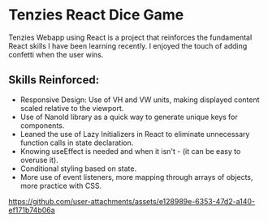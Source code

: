 # Tenzies React Dice Game
Tenzies Webapp using React is a project that reinforces the fundamental React skills I have been learning recently. I enjoyed the touch of 
adding confetti when the user wins. 


## Skills Reinforced:
* Responsive Design: Use of VH and VW units, making displayed content scaled relative to the viewport. 
* Use of NanoId library as a quick way to generate unique keys for components. 
* Leaned the use of Lazy Initializers in React to eliminate unnecessary function calls in state declaration. 
* Knowing useEffect is needed and when it isn't - (it can be easy to overuse it).
* Conditional styling based on state. 
* More use of event listeners, more mapping through arrays of objects, more practice with CSS.
  

https://github.com/user-attachments/assets/e128989e-6353-47d2-a140-ef171b74b06a

